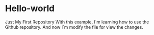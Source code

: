# Hello-world
Just My First Repository
With this example, I´m learning how to use the Github repository.
And now I´m modify the file for view the changes.
